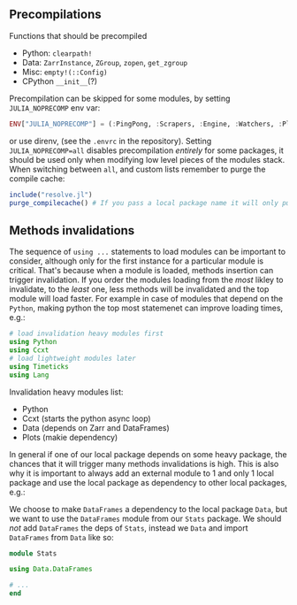 ## Precompilations

Functions that should be precompiled

- Python: `clearpath!`
- Data: `ZarrInstance`, `ZGroup`, `zopen`, `get_zgroup`
- Misc: `empty!(::Config)`
- CPython `__init__`(?)

Precompilation can be skipped for some modules, by setting `JULIA_NOPRECOMP` env var:

```julia
ENV["JULIA_NOPRECOMP"] = (:PingPong, :Scrapers, :Engine, :Watchers, :Plotting, :Stats)
```
or use direnv, (see the `.envrc` in the repository).
Setting `JULIA_NOPRECOMP=all` disables precompilation _entirely_ for some packages, it should be used only when modifying low level pieces of the modules stack.
When switching between `all`, and custom lists remember to purge the compile cache:
```julia
include("resolve.jl")
purge_compilecache() # If you pass a local package name it will only purge that package comp cache
```

## Methods invalidations
The sequence of `using ...` statements to load modules can be important to consider, although only for the first instance for a particular module is critical. That's because when a module is loaded, methods insertion can trigger invalidation. If you order the modules loading from the _most_ likley to invalidate, to the _least_ one, less methods will be invalidated and the top module will load faster. 
For example in case of modules that depend on the `Python`, making python the top most statemenet can improve loading times, e.g.:

``` julia
# load invalidation heavy modules first
using Python
using Ccxt
# load lightweight modules later
using Timeticks
using Lang
```

Invalidation heavy modules list:
- Python
- Ccxt (starts the python async loop)
- Data (depends on Zarr and DataFrames)
- Plots (makie dependency)

In general if one of our local package depends on some heavy package, the chances that it will trigger many methods invalidations is high. This is also why it is important to always add an external module to 1 and only 1 local package and use the local package as dependency to other local packages, e.g.:

We choose to make `DataFrames` a dependency to the local package `Data`, but we want to use the `DataFrames` module from our `Stats` package. We should *not* add `DataFrames` the deps of `Stats`, instead we `Data` and import `DataFrames` from `Data` like so:
``` julia
module Stats

using Data.DataFrames

# ...
end
```

